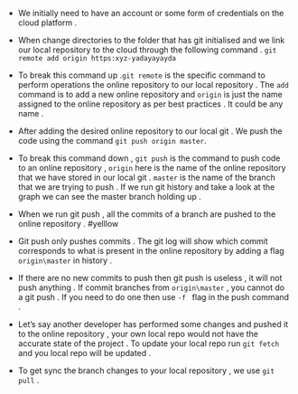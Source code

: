
- We initially need to have an account or some form of credentials on the cloud platform .

- When change directories to the folder that has git initialised and we link our local repository to the cloud through the following command . `git remote add origin https:xyz-yadayayayda` 
- To break this command up .`git remote` is the specific command to perform operations the online repository to our local repository . The `add` command is to add a new online repository and `origin` is just the name assigned to the online repository as per best practices . It could be any name . 
- After adding the desired online repository to our local git . We push the code using the command `git push origin master`.
- To break this command down , `git push` is the command to push code to an online repository , `origin` here is the name of the online repository that we have stored in our local git . `master` is the name of the branch that we are trying to push . If we run git history and take a look at the graph we can see the master branch holding up . 
- When we run git push , all the commits of a branch are pushed to the online repository . #yelllow
- Git push only pushes commits . The git log will show which commit corresponds to what is present in the online repository by adding a flag `origin\master` in history . 
- If there are no new commits to push then git push is useless , it will not push anything . If commit branches from `origin\master` , you cannot do a git push . If you need to do one then use  `-f ` flag in the push command . 
- Let’s say another developer has performed some changes and pushed it to the online repository , your own local repo would not have the accurate state of the project . To update your local repo run `git fetch` and you local repo will be updated . 
- To get sync the branch changes to your local repository , we use `git pull` .